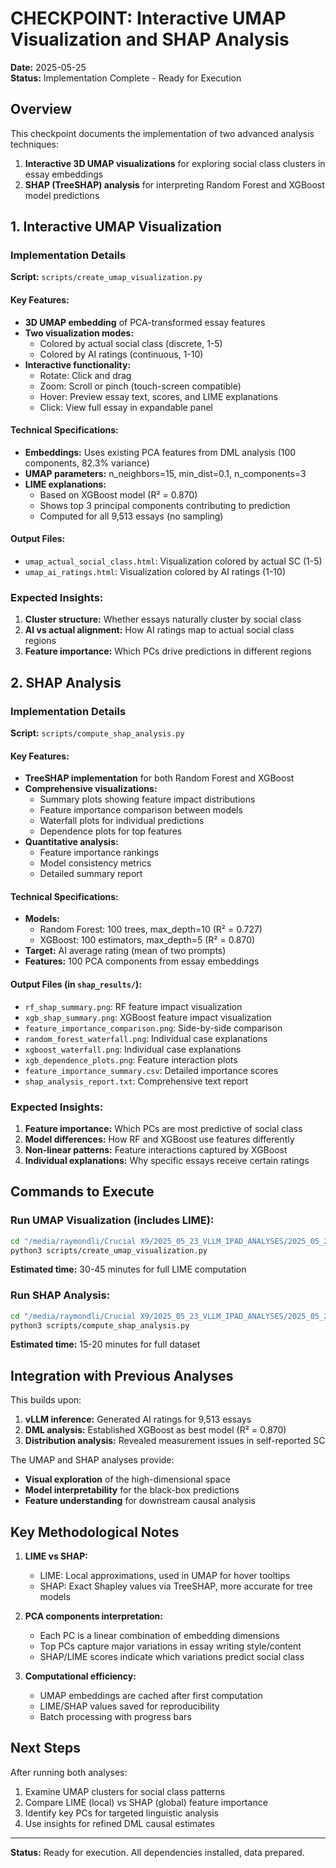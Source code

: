 # CHECKPOINT: Interactive UMAP Visualization and SHAP Analysis
**Date:** 2025-05-25  
**Status:** Implementation Complete - Ready for Execution

## Overview

This checkpoint documents the implementation of two advanced analysis techniques:
1. **Interactive 3D UMAP visualizations** for exploring social class clusters in essay embeddings
2. **SHAP (TreeSHAP) analysis** for interpreting Random Forest and XGBoost model predictions

## 1. Interactive UMAP Visualization

### Implementation Details

**Script:** `scripts/create_umap_visualization.py`

#### Key Features:
- **3D UMAP embedding** of PCA-transformed essay features
- **Two visualization modes:**
  - Colored by actual social class (discrete, 1-5)
  - Colored by AI ratings (continuous, 1-10)
- **Interactive functionality:**
  - Rotate: Click and drag
  - Zoom: Scroll or pinch (touch-screen compatible)
  - Hover: Preview essay text, scores, and LIME explanations
  - Click: View full essay in expandable panel

#### Technical Specifications:
- **Embeddings:** Uses existing PCA features from DML analysis (100 components, 82.3% variance)
- **UMAP parameters:** n_neighbors=15, min_dist=0.1, n_components=3
- **LIME explanations:** 
  - Based on XGBoost model (R² = 0.870)
  - Shows top 3 principal components contributing to prediction
  - Computed for all 9,513 essays (no sampling)

#### Output Files:
- `umap_actual_social_class.html`: Visualization colored by actual SC (1-5)
- `umap_ai_ratings.html`: Visualization colored by AI ratings (1-10)

### Expected Insights:
1. **Cluster structure:** Whether essays naturally cluster by social class
2. **AI vs actual alignment:** How AI ratings map to actual social class regions
3. **Feature importance:** Which PCs drive predictions in different regions

## 2. SHAP Analysis

### Implementation Details

**Script:** `scripts/compute_shap_analysis.py`

#### Key Features:
- **TreeSHAP implementation** for both Random Forest and XGBoost
- **Comprehensive visualizations:**
  - Summary plots showing feature impact distributions
  - Feature importance comparison between models
  - Waterfall plots for individual predictions
  - Dependence plots for top features
- **Quantitative analysis:**
  - Feature importance rankings
  - Model consistency metrics
  - Detailed summary report

#### Technical Specifications:
- **Models:** 
  - Random Forest: 100 trees, max_depth=10 (R² = 0.727)
  - XGBoost: 100 estimators, max_depth=5 (R² = 0.870)
- **Target:** AI average rating (mean of two prompts)
- **Features:** 100 PCA components from essay embeddings

#### Output Files (in `shap_results/`):
- `rf_shap_summary.png`: RF feature impact visualization
- `xgb_shap_summary.png`: XGBoost feature impact visualization
- `feature_importance_comparison.png`: Side-by-side comparison
- `random_forest_waterfall.png`: Individual case explanations
- `xgboost_waterfall.png`: Individual case explanations
- `xgb_dependence_plots.png`: Feature interaction plots
- `feature_importance_summary.csv`: Detailed importance scores
- `shap_analysis_report.txt`: Comprehensive text report

### Expected Insights:
1. **Feature importance:** Which PCs are most predictive of social class
2. **Model differences:** How RF and XGBoost use features differently
3. **Non-linear patterns:** Feature interactions captured by XGBoost
4. **Individual explanations:** Why specific essays receive certain ratings

## Commands to Execute

### Run UMAP Visualization (includes LIME):
```bash
cd "/media/raymondli/Crucial X9/2025_05_23_VLLM_IPAD_ANALYSES/2025_05_23_social_class_dml_lme"
python3 scripts/create_umap_visualization.py
```
**Estimated time:** 30-45 minutes for full LIME computation

### Run SHAP Analysis:
```bash
cd "/media/raymondli/Crucial X9/2025_05_23_VLLM_IPAD_ANALYSES/2025_05_23_social_class_dml_lme"
python3 scripts/compute_shap_analysis.py
```
**Estimated time:** 15-20 minutes for full dataset

## Integration with Previous Analyses

This builds upon:
1. **vLLM inference:** Generated AI ratings for 9,513 essays
2. **DML analysis:** Established XGBoost as best model (R² = 0.870)
3. **Distribution analysis:** Revealed measurement issues in self-reported SC

The UMAP and SHAP analyses provide:
- **Visual exploration** of the high-dimensional space
- **Model interpretability** for the black-box predictions
- **Feature understanding** for downstream causal analysis

## Key Methodological Notes

1. **LIME vs SHAP:**
   - LIME: Local approximations, used in UMAP for hover tooltips
   - SHAP: Exact Shapley values via TreeSHAP, more accurate for tree models

2. **PCA components interpretation:**
   - Each PC is a linear combination of embedding dimensions
   - Top PCs capture major variations in essay writing style/content
   - SHAP/LIME scores indicate which variations predict social class

3. **Computational efficiency:**
   - UMAP embeddings are cached after first computation
   - LIME/SHAP values saved for reproducibility
   - Batch processing with progress bars

## Next Steps

After running both analyses:
1. Examine UMAP clusters for social class patterns
2. Compare LIME (local) vs SHAP (global) feature importance
3. Identify key PCs for targeted linguistic analysis
4. Use insights for refined DML causal estimates

---
**Status:** Ready for execution. All dependencies installed, data prepared.
